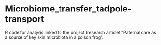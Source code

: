 # Microbiome_transfer_tadpole-transport
R code for analysis linked to the project (research article) "Paternal care as a source of key skin microbiota in a poison frog".

